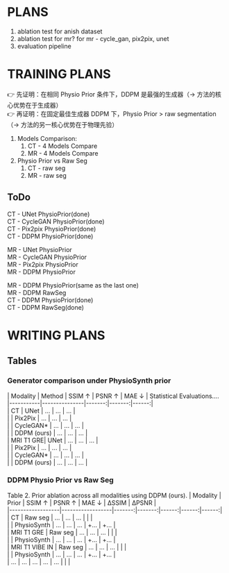 # PLANS
1. ablation test for anish dataset
2. ablation test for mr? for mr - cycle_gan, pix2pix, unet
3. evaluation pipeline

# TRAINING PLANS
👉 先证明：在相同 Physio Prior 条件下，DDPM 是最强的生成器（→ 方法的核心优势在于生成器）  
👉 再证明：在固定最佳生成器 DDPM 下，Physio Prior > raw segmentation（→ 方法的另一核心优势在于物理先验）  
1. Models Comparison:
   1) CT - 4 Models Compare
   2) MR - 4 Models Compare
2. Physio Prior vs Raw Seg
   1) CT - raw seg
   2) MR - raw seg
## ToDo
CT - UNet PhysioPrior(done)  
CT - CycleGAN PhysioPrior(done)  
CT - Pix2pix PhysioPrior(done)  
CT - DDPM PhysioPrior(done)  

MR - UNet PhysioPrior  
MR - CycleGAN PhysioPrior  
MR - Pix2pix PhysioPrior  
MR - DDPM PhysioPrior  

MR - DDPM PhysioPrior(same as the last one)  
MR - DDPM RawSeg  
CT - DDPM PhysioPrior(done)  
CT - DDPM RawSeg(done)  

# WRITING PLANS
## Tables
### Generator comparison under PhysioSynth prior
| Modality   | Method        | SSIM ↑ | PSNR ↑ | MAE ↓ | Statistical Evaluations....  
|-----------|---------------|-------:|-------:|------:|  
| CT        | UNet          |  ...   |  ...   |  ...  |      
|           | Pix2Pix       |  ...   |  ...   |  ...  |       
|           | CycleGAN*     |  ...   |  ...   |  ...  |    
|           | DDPM (ours)   |  ...   |  ...   |  ...  |       
| MRI T1 GRE| UNet          |  ...   |  ...   |  ...  |     
|           | Pix2Pix       |  ...   |  ...   |  ...  |    
|           | CycleGAN*     |  ...   |  ...   |  ...  |      
|           | DDPM (ours)   |  ...   |  ...   |  ...  |  

### DDPM Physio Prior vs Raw Seg   
Table 2. Prior ablation across all modalities using DDPM (ours).
| Modality         | Prior            | SSIM ↑ | PSNR ↑ | MAE ↓ | ΔSSIM | ΔPSNR |    
|------------------|------------------|-------:|-------:|------:|------:|------:|   
| CT               | Raw seg          |  ...   |  ...   |  ...  |      |      |   
|                  | PhysioSynth      |  ...   |  ...   |  ...  | +…   | +…    |     
| MRI T1 GRE       | Raw seg          |  ...   |  ...   |  ...  |      |      |   
|                  | PhysioSynth      |  ...   |  ...   |  ...  | +…   | +…    |   
| MRI T1 VIBE IN   | Raw seg          |  ...   |  ...   |  ...  |      |      |   
|                  | PhysioSynth      |  ...   |  ...   |  ...  | +…   | +…    |    
| ...              | ...              |  ...   |  ...   |  ...  |      |      |    
